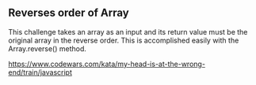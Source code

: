 ## Reverses order of Array

This challenge takes an array as an input and its return value must be the original array in the reverse order. This is accomplished easily with the Array.reverse() method.

https://www.codewars.com/kata/my-head-is-at-the-wrong-end/train/javascript